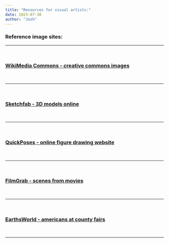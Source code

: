 ```yaml
---
title: "Resources for visual artists:"
date: 2023-07-30
author: "Josh"
---
```

<h3>Reference image sites:</h3><hr class="white"><br>
<h3><a href="https://commons.wikimedia.org/wiki/Main_Page">WikiMedia Commons - creative commons images</a></h3><br><hr class="white"><br>
<h3><a href="https://sketchfab.com/">Sketchfab - 3D models online</a></h3><br><hr class="white"><br>
<h3><a href="https://www.quickposes.com/en">QuickPoses - online figure drawing website</a></h3><br><hr class="white"><br>
<h3><a href="https://film-grab.com/">FilmGrab - scenes from movies</a></h3><br><hr class="white"><br>
<h3><a href="https://www.earthsworld.com/">EarthsWorld - americans at county fairs</a></h3><br><hr class="white"><br>